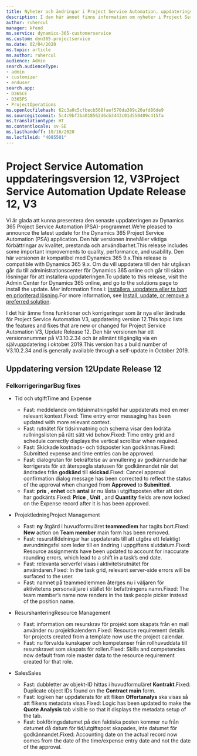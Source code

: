 ```yaml
---
title: Nyheter och ändringar i Project Service Automation, uppdateringsversion 12, version 3
description: I den här ämnet finns information om nyheter i Project Service Automation uppdatering version 12, V3.
author: ruhercul
manager: kfend
ms.service: dynamics-365-customerservice
ms.custom: dyn365-projectservice
ms.date: 02/04/2020
ms.topic: article
ms.author: ruhercul
audience: Admin
search.audienceType:
- admin
- customizer
- enduser
search.app:
- D365CE
- D365PS
- ProjectOperations
ms.openlocfilehash: 62c3a0c5cfbecb568faef570da309c20afd86de9
ms.sourcegitcommit: 5c4c9bf3ba018562d6cb3443c01d550489c415fa
ms.translationtype: HT
ms.contentlocale: sv-SE
ms.lasthandoff: 10/16/2020
ms.locfileid: "4085501"
---
```

# <a name="project-service-automation-update-release-12-v3"></a><span data-ttu-id="ab717-103">Project Service Automation uppdateringsversion 12, V3</span><span class="sxs-lookup"><span data-stu-id="ab717-103">Project Service Automation Update Release 12, V3</span></span>
<span data-ttu-id="ab717-104">Vi är glada att kunna presentera den senaste uppdateringen av Dynamics 365 Project Service Automation (PSA)-programmet.</span><span class="sxs-lookup"><span data-stu-id="ab717-104">We’re pleased to announce the latest update for the Dynamics 365 Project Service Automation (PSA) application.</span></span> <span data-ttu-id="ab717-105">Den här versionen innehåller viktiga förbättringar av kvalitet, prestanda och användbarhet.</span><span class="sxs-lookup"><span data-stu-id="ab717-105">This release includes some important improvements to quality, performance, and usability.</span></span> <span data-ttu-id="ab717-106">Den här versionen är kompatibel med Dynamics 365 9.x.</span><span class="sxs-lookup"><span data-stu-id="ab717-106">This release is compatible with Dynamics 365 9.x.</span></span> <span data-ttu-id="ab717-107">Om du vill uppdatera till den här utgåvan går du till administrationscenter för Dynamics 365 online och går till sidan lösningar för att installera uppdateringen.</span><span class="sxs-lookup"><span data-stu-id="ab717-107">To update to this release, visit the Admin Center for Dynamics 365 online, and go to the solutions page to install the update.</span></span> <span data-ttu-id="ab717-108">Mer information finns i: [Installera, uppdatera eller ta bort en prioriterad lösning](https://docs.microsoft.com/power-platform/admin/install-remove-preferred-solution).</span><span class="sxs-lookup"><span data-stu-id="ab717-108">For more information, see [Install, update, or remove a preferred solution](https://docs.microsoft.com/power-platform/admin/install-remove-preferred-solution).</span></span>

<span data-ttu-id="ab717-109">I det här ämne finns funktioner och korrigeringar som är nya eller ändrade för Project Service Automation V3, uppdatering version 12.</span><span class="sxs-lookup"><span data-stu-id="ab717-109">This topic lists the features and fixes that are new or changed for Project Service Automation V3, Update Release 12.</span></span> <span data-ttu-id="ab717-110">Den här versionen har ett versionsnummer på V3.10.2.34 och är allmänt tillgänglig via en självuppdatering i oktober 2019.</span><span class="sxs-lookup"><span data-stu-id="ab717-110">This version has a build number of V3.10.2.34 and is generally available through a self-update in October 2019.</span></span>

## <a name="update-release-12"></a><span data-ttu-id="ab717-111">Uppdatering version 12</span><span class="sxs-lookup"><span data-stu-id="ab717-111">Update Release 12</span></span>

### <a name="bug-fixes"></a><span data-ttu-id="ab717-112">Felkorrigeringar</span><span class="sxs-lookup"><span data-stu-id="ab717-112">Bug fixes</span></span>

- <span data-ttu-id="ab717-113">Tid och utgift</span><span class="sxs-lookup"><span data-stu-id="ab717-113">Time and Expense</span></span>

    - <span data-ttu-id="ab717-114">Fast: meddelande om tidsinmatningsfel har uppdaterats med en mer relevant kontext.</span><span class="sxs-lookup"><span data-stu-id="ab717-114">Fixed: Time entry error messaging has been updated with more relevant context.</span></span>
    - <span data-ttu-id="ab717-115">Fast: rutnätet för tidsinmatning och schema visar den lodräta rullningslisten på rätt sätt vid behov.</span><span class="sxs-lookup"><span data-stu-id="ab717-115">Fixed: Time entry grid and schedule correctly displays the vertical scrollbar when required.</span></span>
    - <span data-ttu-id="ab717-116">Fast: Skickade kostnads- och tidsposter kan godkännas.</span><span class="sxs-lookup"><span data-stu-id="ab717-116">Fixed: Submitted expense and time entries can be approved.</span></span>
    - <span data-ttu-id="ab717-117">Fast: dialogrutan för bekräftelse av annullering av godkännande har korrigerats för att återspegla statusen för godkännandet när det ändrades från **godkänd** till **skickad**.</span><span class="sxs-lookup"><span data-stu-id="ab717-117">Fixed: Cancel approval confirmation dialog message has been corrected to reflect the status of the approval when changed from **Approved** to **Submitted**.</span></span>
    - <span data-ttu-id="ab717-118">Fast: **pris** , **enhet** och **antal** är nu låsta i utgiftsposten efter att den har godkänts.</span><span class="sxs-lookup"><span data-stu-id="ab717-118">Fixed: **Price** , **Unit** , and **Quantity** fields are now locked on the Expense record after it is has been approved.</span></span>

- <span data-ttu-id="ab717-119">Projektledning</span><span class="sxs-lookup"><span data-stu-id="ab717-119">Project Management</span></span>

    - <span data-ttu-id="ab717-120">Fast: **ny** åtgärd i huvudformuläret **teammedlem** har tagits bort.</span><span class="sxs-lookup"><span data-stu-id="ab717-120">Fixed: **New** action on **Team member** main form has been removed.</span></span>
    - <span data-ttu-id="ab717-121">Fast: resurstilldelningar har uppdaterats till att utgöra ett felaktigt avrundningsfel som leder till en ändring i uppgiftens slutdatum.</span><span class="sxs-lookup"><span data-stu-id="ab717-121">Fixed: Resource assignments have been updated to account for inaccurate rounding errors, which lead to a shift in a task’s end date.</span></span>
    - <span data-ttu-id="ab717-122">Fast: relevanta serverfel visas i aktivitetsrutnätet för användaren.</span><span class="sxs-lookup"><span data-stu-id="ab717-122">Fixed: In the task grid, relevant server-side errors will be surfaced to the user.</span></span>
    - <span data-ttu-id="ab717-123">Fast: namnet på teammedlemmen återges nu i väljaren för aktivitetens personväljare i stället för befattningens namn.</span><span class="sxs-lookup"><span data-stu-id="ab717-123">Fixed: The team member’s name now renders in the task people picker instead of the position name.</span></span>

- <span data-ttu-id="ab717-124">Resurshantering</span><span class="sxs-lookup"><span data-stu-id="ab717-124">Resource Management</span></span>

    - <span data-ttu-id="ab717-125">Fast: information om resurskrav för projekt som skapats från en mall använder nu projektkalendern.</span><span class="sxs-lookup"><span data-stu-id="ab717-125">Fixed: Resource requirement details for projects created from a template now use the project calendar.</span></span>
    - <span data-ttu-id="ab717-126">Fast: nu förvalda kunskaper och kompetenser från rollhuvuddata till resurskravet som skapats för rollen.</span><span class="sxs-lookup"><span data-stu-id="ab717-126">Fixed: Skills and competencies now default from role master data to the resource requirement created for that role.</span></span>

- <span data-ttu-id="ab717-127">Sales</span><span class="sxs-lookup"><span data-stu-id="ab717-127">Sales</span></span>

    - <span data-ttu-id="ab717-128">Fast: dubbletter av objekt-ID hittas i huvudformuläret **Kontrakt**.</span><span class="sxs-lookup"><span data-stu-id="ab717-128">Fixed: Duplicate object IDs found on the **Contract main** form.</span></span>
    - <span data-ttu-id="ab717-129">Fast: logiken har uppdaterats för att fliken **Offertanalys** ska visas så att flikens metadata visas.</span><span class="sxs-lookup"><span data-stu-id="ab717-129">Fixed: Logic has been updated to make the **Quote Analysis** tab visible so that it displays the metadata setup of the tab.</span></span>
    - <span data-ttu-id="ab717-130">Fast: bokföringsdatumet på den faktiska posten kommer nu från datumet då datum för tid/utgiftspost skapades, inte datumet för godkännandet.</span><span class="sxs-lookup"><span data-stu-id="ab717-130">Fixed: Accounting date on the actual record now comes from the date of the time/expense entry date and not the date of the approval.</span></span>
